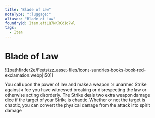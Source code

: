 ```yaml
---
title: "Blade of Law"
noteType: ":luggage:"
aliases: "Blade of Law"
foundryId: Item.eftLQ7NKRCdIo7wl
tags:
  - Item
---
```


# Blade of Law
![[pathfinder2e/Feats/zz_asset-files/icons-sundries-books-book-red-exclamation.webp|150]]

You call upon the power of law and make a weapon or unarmed Strike against a foe you have witnessed breaking or disrespecting the law or otherwise acting disorderly. The Strike deals two extra weapon damage dice if the target of your Strike is chaotic. Whether or not the target is chaotic, you can convert the physical damage from the attack into spirit damage.
